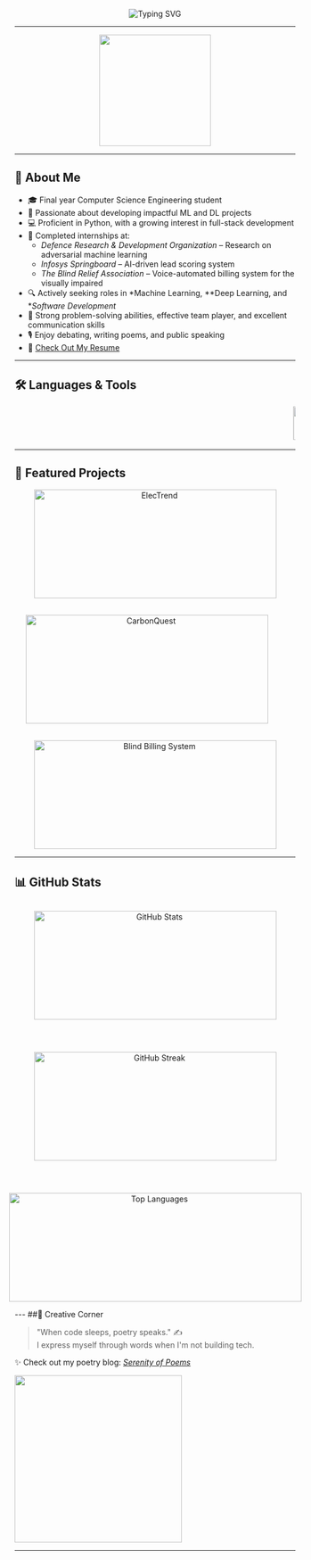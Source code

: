 <p align="center">
  <img src="https://readme-typing-svg.demolab.com?font=Fira+Code&size=28&pause=150&color=FFFFFF&background=00000000&center=true&vCenter=true&width=850&lines=Hi+%F0%9F%91%8B+I'm+Harshit+Saxena;%F0%9F%A4%96+ML+%26+DL+Enthusiast+%7C+%F0%9F%92%BB+Python+Developer;%F0%9F%9B%A0%EF%B8%8F+Full+Stack+Explorer+%7C+%F0%9F%93%9D%EF%B8%8F+Poet+%7C+%F0%9F%8E%A4+Debater" alt="Typing SVG" />
</p>

---
<p align="center">
  <img src="https://media3.giphy.com/media/v1.Y2lkPTc5MGI3NjExdnJnZGp4MmFpZmhxMWRkODBudTA2ZjBwOWlhd2x4dmN2dnlhZXprbyZlcD12MV9pbnRlcm5hbF9naWZfYnlfaWQmY3Q9Zw/78XCFBGOlS6keY1Bil/giphy.gif" width="200" />
</p>

---
## 🌱 About Me

- 🎓 Final year Computer Science Engineering student  
- 🤖 Passionate about developing impactful ML and DL projects  
- 💻 Proficient in Python, with a growing interest in full-stack development  
- 🧪 Completed internships at:
  - *Defence Research & Development Organization* – Research on adversarial machine learning  
  - *Infosys Springboard* – AI-driven lead scoring system  
  - *The Blind Relief Association* – Voice-automated billing system for the visually impaired  
- 🔍 Actively seeking roles in *Machine Learning, **Deep Learning, and **Software Development*  
- 🧠 Strong problem-solving abilities, effective team player, and excellent communication skills  
- 🎙 Enjoy debating, writing poems, and public speaking  
- 📄 [Check Out My Resume](https://drive.google.com/file/d/1ZroevETCSRYqxvD7VE8VznlV8W6PqUv6/view?usp=sharing)

---

## 🛠 Languages & Tools

<div align="center">
  <marquee behavior="scroll" direction="left" scrollamount="6">
    <img src="https://cdn.jsdelivr.net/gh/devicons/devicon/icons/c/c-original.svg" width="60" height="60" alt="C"/>&nbsp;&nbsp;&nbsp;
    <img src="https://cdn.jsdelivr.net/gh/devicons/devicon/icons/cplusplus/cplusplus-original.svg" width="60" height="60" alt="C++"/>&nbsp;&nbsp;&nbsp;
    <img src="https://cdn.jsdelivr.net/gh/devicons/devicon/icons/python/python-original.svg" width="60" height="60" alt="Python"/>&nbsp;&nbsp;&nbsp;
    <img src="https://cdn.jsdelivr.net/gh/devicons/devicon/icons/html5/html5-original.svg" width="60" height="60" alt="HTML5"/>&nbsp;&nbsp;&nbsp;
    <img src="https://cdn.jsdelivr.net/gh/devicons/devicon/icons/css3/css3-original.svg" width="60" height="60" alt="CSS3"/>&nbsp;&nbsp;&nbsp;
    <img src="https://cdn.jsdelivr.net/gh/devicons/devicon/icons/javascript/javascript-original.svg" width="60" height="60" alt="JavaScript"/>&nbsp;&nbsp;&nbsp;
    <img src="https://cdn.jsdelivr.net/gh/devicons/devicon/icons/react/react-original.svg" width="60" height="60" alt="React"/>&nbsp;&nbsp;&nbsp;
    <img src="https://cdn.jsdelivr.net/gh/devicons/devicon/icons/nodejs/nodejs-plain.svg" width="60" height="60" alt="Node.js"/>&nbsp;&nbsp;&nbsp;
    <img src="https://www.pngkey.com/png/detail/98-985032_flask-logo-flask-python-icon.png" width="60" height="60" alt="Flask Logo - Flask Python Icon@pngkey.com">
    <img src="https://cdn.jsdelivr.net/gh/devicons/devicon/icons/mysql/mysql-original.svg" width="60" height="60" alt="MySQL"/>&nbsp;&nbsp;&nbsp;
    <img src="https://cdn.jsdelivr.net/gh/devicons/devicon/icons/tensorflow/tensorflow-original.svg" width="60" height="60" alt="TensorFlow"/>&nbsp;&nbsp;&nbsp;
    <img src="https://cdn.jsdelivr.net/gh/devicons/devicon/icons/pytorch/pytorch-original.svg" width="60" height="60" alt="PyTorch"/>&nbsp;&nbsp;&nbsp;
    <img src="https://cdn.jsdelivr.net/gh/devicons/devicon/icons/numpy/numpy-original.svg" width="60" height="60" alt="NumPy"/>&nbsp;&nbsp;&nbsp;
    <img src="https://cdn.jsdelivr.net/gh/devicons/devicon/icons/pandas/pandas-original.svg" width="60" height="60" alt="Pandas"/>&nbsp;&nbsp;&nbsp;
    <img src="https://cdn.jsdelivr.net/gh/devicons/devicon/icons/matplotlib/matplotlib-original.svg" width="60" height="60" alt="Matplotlib"/>&nbsp;&nbsp;&nbsp;
    <img src="https://upload.wikimedia.org/wikipedia/commons/0/05/Scikit_learn_logo_small.svg" width="60" height="60" alt="Scikit-learn" />&nbsp;&nbsp;&nbsp;
    <img src="https://seaborn.pydata.org/_static/logo-wide-lightbg.svg" width="100" height="40" alt="Seaborn" />&nbsp;&nbsp;&nbsp;
    <img src="https://cdn.jsdelivr.net/gh/devicons/devicon/icons/git/git-original.svg" width="60" height="60" alt="Git"/>&nbsp;&nbsp;&nbsp;
    <img src="https://upload.wikimedia.org/wikipedia/commons/a/ae/Github-desktop-logo-symbol.svg" width="60" height="60" alt="Git"/>&nbsp;&nbsp;&nbsp;
  </marquee>
</div>

---
## 🚀 Featured Projects

<div align="center" style="display: flex; flex-wrap: wrap; justify-content: center; gap: 30px;">

  <a href="https://github.com/HARSHIT-SAXENA3007/ElecTrend">
    <img src="https://github-readme-stats.vercel.app/api/pin/?username=HARSHIT-SAXENA3007&repo=ElecTrend&theme=radical" 
         width="435" height="195" alt="ElecTrend" />
  </a>

  <a href="https://github.com/HARSHIT-SAXENA3007/CarbonQuest">
    <img src="https://github-readme-stats.vercel.app/api/pin/?username=HARSHIT-SAXENA3007&repo=CarbonQuest&theme=radical" 
         width="435" height="195" alt="CarbonQuest" />
  </a>
  <br>
  <a href="https://github.com/HARSHIT-SAXENA3007/Blind-system-billing-for-visually-impaired-people">
    <img src="https://github-readme-stats.vercel.app/api/pin/?username=HARSHIT-SAXENA3007&repo=Blind-system-billing-for-visually-impaired-people&theme=radical" 
         width="435" height="195" alt="Blind Billing System" />
  </a>

</div>


---
## 📊 GitHub Stats
<div align="center" style="display: flex; flex-wrap: wrap; justify-content: center; gap: 30px;">

  <!-- GitHub Stats -->
  <img src="https://github-readme-stats.vercel.app/api?username=HARSHIT-SAXENA3007&show_icons=true&theme=radical&hide_border=false&border_radius=10" 
       width="435" height="195" alt="GitHub Stats" />

  <!-- GitHub Streak -->
  <img src="https://streak-stats.demolab.com?user=HARSHIT-SAXENA3007&theme=radical&hide_border=false&border_radius=10" 
       width="435" height="195" alt="GitHub Streak" />
  
  <!-- Top Languages -->
  <img src="https://github-readme-stats.vercel.app/api/top-langs/?username=HARSHIT-SAXENA3007&layout=compact&theme=radical&hide_border=false&border_radius=10" 
       width="525" height="195" alt="Top Languages" />

</div>
---
##📝 Creative Corner

> "When code sleeps, poetry speaks." ✍  
> I express myself through words when I'm not building tech.

✨ Check out my poetry blog: [*Serenity of Poems*](https://poeticplatform.wordpress.com)  

<img src="https://media.giphy.com/media/v1.Y2lkPTc5MGI3NjExYTVwNHZ0NmxiNnZud3lvMTBvc2VqY2tmbndyczNlZjZ1czdhMDNoYiZlcD12MV9naWZzX3NlYXJjaCZjdD1n/BXdiVyfljpd16/giphy.gif" width="300" />

---


